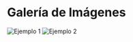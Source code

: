 # Galería de Imágenes

![Ejemplo 1](https://via.placeholder.com/200x150)
![Ejemplo 2](https://via.placeholder.com/200x150?text=Segundo)
